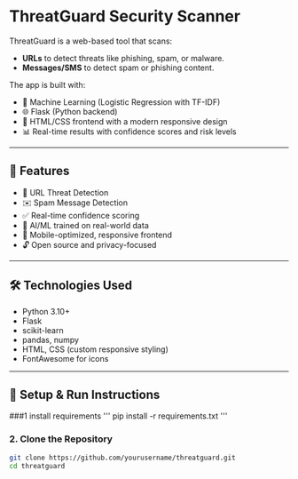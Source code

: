 # ThreatGuard Security Scanner

ThreatGuard is a web-based tool that scans:
- **URLs** to detect threats like phishing, spam, or malware.
- **Messages/SMS** to detect spam or phishing content.

The app is built with:
- 🧠 Machine Learning (Logistic Regression with TF-IDF)
- 🌐 Flask (Python backend)
- 🎨 HTML/CSS frontend with a modern responsive design
- 📊 Real-time results with confidence scores and risk levels

---

## 🚀 Features

- 🔗 URL Threat Detection
- ✉️ Spam Message Detection
- ✅ Real-time confidence scoring
- 🧠 AI/ML trained on real-world data
- 📱 Mobile-optimized, responsive frontend
- 🔓 Open source and privacy-focused

---

## 🛠️ Technologies Used

- Python 3.10+
- Flask
- scikit-learn
- pandas, numpy
- HTML, CSS (custom responsive styling)
- FontAwesome for icons

---

## 🧪 Setup & Run Instructions
###1 install requirements
'''
pip install -r requirements.txt
'''
### 2. Clone the Repository      

```bash
git clone https://github.com/yourusername/threatguard.git
cd threatguard
